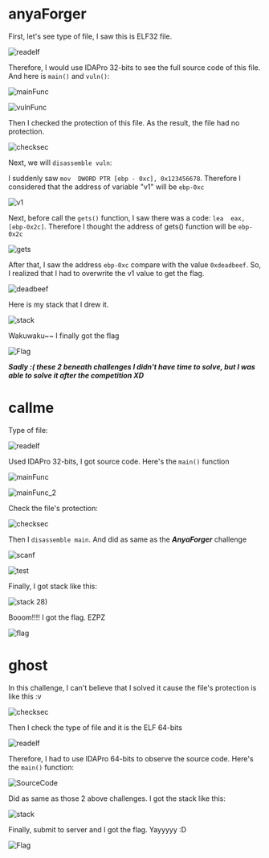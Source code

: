 # anyaForger
First, let's see type of file, I saw this is ELF32 file.

![readelf](https://github.com/OceanTran999/BDSEC2023/assets/100577019/0ec68262-df6a-4803-9686-9a7a7374c74d)

Therefore, I would use IDAPro 32-bits to see the full source code of this file. And here is `main()` and `vuln()`:

![mainFunc](https://github.com/OceanTran999/BDSEC2023/assets/100577019/31850714-7384-4a98-a029-91c210ccce13)

![vulnFunc](https://github.com/OceanTran999/BDSEC2023/assets/100577019/cdefe217-0db9-4b22-a2b0-62272f77d8bf)

Then I checked the protection of this file. As the result, the file had no protection.

![checksec](https://github.com/OceanTran999/BDSEC2023/assets/100577019/f3f81cd3-6185-4843-91f5-b684a66c5845)

Next, we will `disassemble vuln`:

I suddenly saw `mov  DWORD PTR [ebp - 0xc], 0x123456678`. Therefore I considered that the address of variable "v1" will be `ebp-0xc`

![v1](https://github.com/OceanTran999/BDSEC2023/assets/100577019/3b4b83ff-da06-4a50-b7db-fe453cb1dd2c)

Next, before call the `gets()` function, I saw there was a code: `lea  eax, [ebp-0x2c]`. Therefore I thought the address of gets() function will be `ebp-0x2c`

![gets](https://github.com/OceanTran999/BDSEC2023/assets/100577019/b6a7e684-951f-40a6-84d3-341225286b74)

After that, I saw the address `ebp-0xc` compare with the value `0xdeadbeef`. So, I realized that I had to overwrite the v1 value to get the flag.

![deadbeef](https://github.com/OceanTran999/BDSEC2023/assets/100577019/92f566b8-740b-42dc-8f10-79794802cac8)

Here is my stack that I drew it.

![stack](https://github.com/OceanTran999/BDSEC2023/assets/100577019/b3fe8d09-288a-4294-9d00-dd021c701db2)

Wakuwaku~~ I finally got the flag

![Flag](https://github.com/OceanTran999/BDSEC2023/assets/100577019/24e27b84-5fc5-428c-979d-ce37573b3a90)

_**Sadly :( these 2 beneath challenges I didn't have time to solve, but I was able to solve it after the competition XD**_

# callme
Type of file:

![readelf](https://github.com/OceanTran999/BDSEC2023/assets/100577019/14100d70-606b-4331-ae17-f14e0dc80ef1)

Used IDAPro 32-bits, I got source code. Here's the `main()` function

![mainFunc](https://github.com/OceanTran999/BDSEC2023/assets/100577019/29dc3b4e-8dda-4b1e-aa8b-2fff2a1f5315)

![mainFunc_2](https://github.com/OceanTran999/BDSEC2023/assets/100577019/ac73c539-6663-4f6a-bce5-bf000248f979)

Check the file's protection:

![checksec](https://github.com/OceanTran999/BDSEC2023/assets/100577019/17145c7f-74be-4cf7-b857-c82d3f757cbd)

Then I `disassemble main`. And did as same as the _**AnyaForger**_ challenge

![scanf](https://github.com/OceanTran999/BDSEC2023/assets/100577019/a1a971a5-f7cd-4e32-bf75-4c6d16575eff)

![test](https://github.com/OceanTran999/BDSEC2023/assets/100577019/28534e8a-e256-4c2e-bd83-ebf53d9355b5)

Finally, I got stack like this:

![stack](https://github.com/OceanTran999/BDSEC2023/assets/100577019/a4bd7ee6-2f51-41e3-96f7-49dd9b2d777e)
28)

Booom!!!! I got the flag. EZPZ

![flag](https://github.com/OceanTran999/BDSEC2023/assets/100577019/613dc8b6-1cb0-4654-b3b6-425f2e57ce61)


# ghost
In this challenge, I can't believe that I solved it cause the file's protection is like this :v

![checksec](https://github.com/OceanTran999/BDSEC2023/assets/100577019/95a55e00-77cb-4ffc-93b0-ff124bff389c)

Then I check the type of file and it is the ELF 64-bits

![readelf](https://github.com/OceanTran999/BDSEC2023/assets/100577019/caae748c-65d1-4013-b630-e4f446faaeab)

Therefore, I had to use IDAPro 64-bits to observe the source code. Here's the `main()` function:

![SourceCode](https://github.com/OceanTran999/BDSEC2023/assets/100577019/dd192010-f14a-41b7-b718-aa4505717fd8)

Did as same as those 2 above challenges. I got the stack like this:

![stack](https://github.com/OceanTran999/BDSEC2023/assets/100577019/5062f22a-2f55-4ed2-a6cb-b410f8c5e760)

Finally, submit to server and I got the flag. Yayyyyy :D

![Flag](https://github.com/OceanTran999/BDSEC2023/assets/100577019/2092c5d6-660f-40ec-8a7c-7990fa790604)
